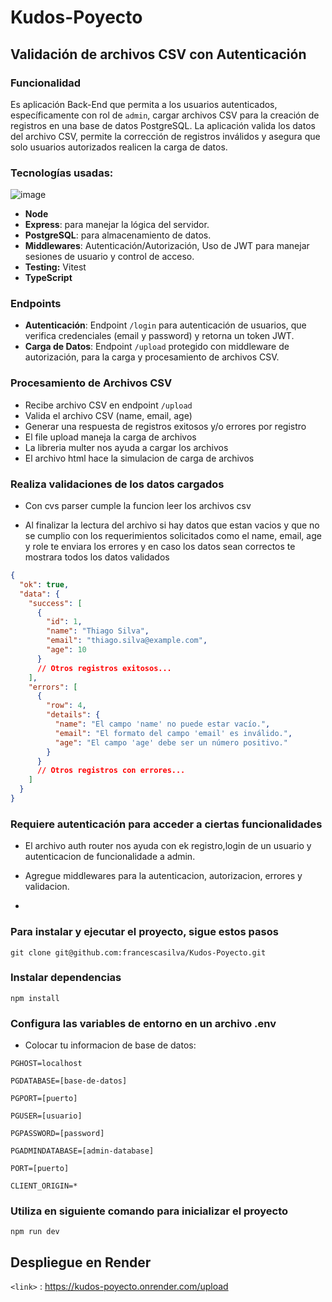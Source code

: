 # Kudos-Poyecto 
##  Validación de archivos CSV  con Autenticación

### Funcionalidad

Es aplicación Back-End que permita a los usuarios autenticados, específicamente con rol de `admin`, cargar archivos CSV para la creación de registros en una base de datos PostgreSQL. La aplicación  valida los datos del archivo CSV, permite la corrección de registros inválidos y asegura que solo usuarios autorizados realicen la carga de datos.

### Tecnologías usadas:

![image](https://github.com/francescasilva/Kudos-Poyecto/assets/151888611/23efd090-68f2-4c41-a63f-142b9d53871c)

- **Node**
- **Express**: para manejar la lógica del servidor.
- **PostgreSQL**: para almacenamiento de datos.
- **Middlewares**: Autenticación/Autorización, Uso de JWT para manejar sesiones de usuario y control de acceso.
- **Testing:** Vitest
- **TypeScript**
  
### Endpoints

- **Autenticación**: Endpoint `/login` para autenticación de usuarios, que verifica credenciales (email y password) y retorna un token JWT.
- **Carga de Datos**: Endpoint `/upload` protegido con middleware de autorización, para la carga y procesamiento de archivos CSV.


### **Procesamiento de Archivos CSV**

- Recibe archivo CSV en endpoint `/upload`
- Valida el archivo CSV (name, email, age)
- Generar una respuesta de registros exitosos y/o  errores  por registro
- El file upload maneja la carga de archivos
- La libreria multer nos ayuda a cargar los  archivos
- El archivo html  hace la simulacion de carga de archivos
 
### **Realiza validaciones de los datos cargados**

- Con cvs parser cumple la funcion leer los archivos csv

- Al finalizar la lectura del archivo si hay datos que estan vacios y que no se cumplio con los requerimientos solicitados como el name, email, age y  role te enviara los errores y en caso los datos sean correctos te mostrara todos los datos validados
  
```json
{
  "ok": true,
  "data": {
    "success": [
      {
        "id": 1,
        "name": "Thiago Silva",
        "email": "thiago.silva@example.com",
        "age": 10
      }
      // Otros registros exitosos...
    ],
    "errors": [
      {
        "row": 4,
        "details": {
          "name": "El campo 'name' no puede estar vacío.",
          "email": "El formato del campo 'email' es inválido.",
          "age": "El campo 'age' debe ser un número positivo."
        }
      }
      // Otros registros con errores...
    ]
  }
}
```


### **Requiere autenticación para acceder a ciertas funcionalidades**

-  El archivo auth router nos ayuda con ek  registro,login de un usuario y autenticacion de funcionalidade a admin. 

- Agregue middlewares para la autenticacion, autorizacion, errores y validacion.
- 
### **Para instalar y ejecutar el proyecto, sigue estos pasos**
```
git clone git@github.com:francescasilva/Kudos-Poyecto.git
```

### **Instalar dependencias**
```
npm install
```

### **Configura las variables de entorno en un archivo .env**

- Colocar tu informacion de base de datos:

```
PGHOST=localhost

PGDATABASE=[base-de-datos]

PGPORT=[puerto]

PGUSER=[usuario]

PGPASSWORD=[password]

PGADMINDATABASE=[admin-database]

PORT=[puerto]

CLIENT_ORIGIN=*
```
### **Utiliza en siguiente comando para inicializar el proyecto**
```
npm run dev
```
## **Despliegue en Render**

`<link>` : <https://kudos-poyecto.onrender.com/upload>






 
 


 

